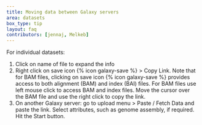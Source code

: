 ```yaml
---
title: Moving data between Galaxy servers
area: datasets
box_type: tip
layout: faq
contributors: [jennaj, Melkeb]
---
```


For individual datasets:
1. Click on name of file to expand the info
2. Right click on save icon {% icon galaxy-save %} > Copy Link. Note that for BAM files, clicking on save icon {% icon galaxy-save %} provides access to both alignment (BAM) and index (BAI) files. For BAM files use left mouse click to access BAM and index files. Move the cursor over the BAM file and use the right click to copy the link.
3. On another Galaxy server: go to upload menu > Paste / Fetch Data and paste the link. Select attributes, such as genome assembly, if required. Hit the Start button.

